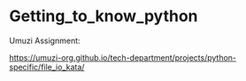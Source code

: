 # Getting_to_know_python

Umuzi Assignment:

https://umuzi-org.github.io/tech-department/projects/python-specific/file_io_kata/
